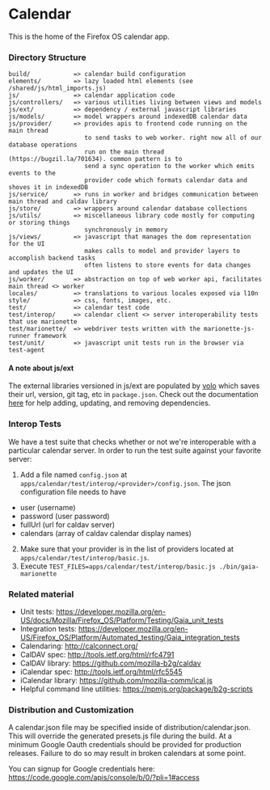 # Calendar

This is the home of the Firefox OS calendar app.

### Directory Structure

```
build/            => calendar build configuration
elements/         => lazy loaded html elements (see /shared/js/html_imports.js)
js/               => calendar application code
js/controllers/   => various utilities living between views and models
js/ext/           => dependency / external javascript libraries
js/models/        => model wrappers around indexedDB calendar data
js/provider/      => provides apis to frontend code running on the main thread
                     to send tasks to web worker. right now all of our database operations
                     run on the main thread (https://bugzil.la/701634). common pattern is to
                     send a sync operation to the worker which emits events to the
                     provider code which formats calendar data and shoves it in indexedDB
js/service/       => runs in worker and bridges communication between main thread and caldav library
js/store/         => wrappers around calendar database collections
js/utils/         => miscellaneous library code mostly for computing or storing things
                     synchronously in memory
js/views/         => javascript that manages the dom representation for the UI
                     makes calls to model and provider layers to accomplish backend tasks
                     often listens to store events for data changes and updates the UI
js/worker/        => abstraction on top of web worker api, facilitates main thread <> worker
locales/          => translations to various locales exposed via l10n
style/            => css, fonts, images, etc.
test/             => calendar test code
test/interop/     => calendar client <> server interoperability tests that use marionette
test/marionette/  => webdriver tests written with the marionette-js-runner framework
test/unit/        => javascript unit tests run in the browser via test-agent
```

#### A note about js/ext

The external libraries versioned in js/ext are populated by [volo](http://volojs.org/) which saves their url, version, git tag, etc in `package.json`. Check out the documentation [here](https://github.com/volojs/volo/tree/master/commands) for help adding, updating, and removing dependencies.

### Interop Tests

We have a test suite that checks whether or not we're interoperable with a particular calendar server. In order to run the test suite against your favorite server:

1. Add a file named `config.json` at `apps/calendar/test/interop/<provider>/config.json`. The json configuration file needs to have
  + user (username)
  + password (user password)
  + fullUrl (url for caldav server)
  + calendars (array of caldav calendar display names)
2. Make sure that your provider is in the list of providers located at `apps/calendar/test/interop/basic.js`.
3. Execute `TEST_FILES=apps/calendar/test/interop/basic.js ./bin/gaia-marionette`

### Related material

+ Unit tests: https://developer.mozilla.org/en-US/docs/Mozilla/Firefox_OS/Platform/Testing/Gaia_unit_tests
+ Integration tests: https://developer.mozilla.org/en-US/Firefox_OS/Platform/Automated_testing/Gaia_integration_tests
+ Calendaring: http://calconnect.org/
+ CalDAV spec: http://tools.ietf.org/html/rfc4791
+ CalDAV library: https://github.com/mozilla-b2g/caldav
+ iCalendar spec: http://tools.ietf.org/html/rfc5545
+ iCalendar library: https://github.com/mozilla-comm/ical.js
+ Helpful command line utilities: https://npmjs.org/package/b2g-scripts

### Distribution and Customization

A calendar.json file may be specified inside of distribution/calendar.json. This will override the generated presets.js file during the build. At a minimum Google Oauth credentials should be provided for production releases. Failure to do so may result in broken calendars at some point.

You can signup for Google credentials here: https://code.google.com/apis/console/b/0/?pli=1#access
